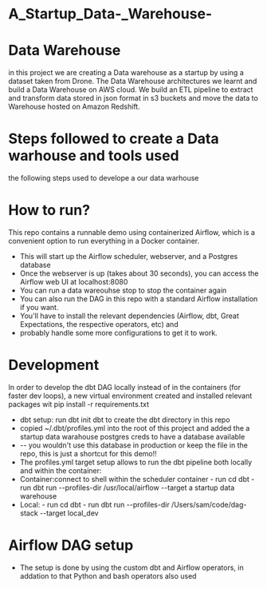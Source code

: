 # A_Startup_Data-_Warehouse-
# Data Warehouse
in this project we are  creating a Data warehouse as a startup by using a dataset taken from Drone.
The Data Warehouse architectures we learnt and build a Data Warehouse on AWS cloud. We build an ETL pipeline to extract and transform data stored in json format in s3 buckets and move the data to Warehouse hosted on Amazon Redshift.
# Steps followed to create a Data warhouse and tools used
the following steps used to develope a our data warhouse 
# How to run?
This repo contains a runnable demo using containerized Airflow, which is a convenient option to run everything in a Docker container.
  - This will start up the Airflow scheduler, webserver, and a Postgres database 
  - Once the webserver is up (takes about 30 seconds), you can access the Airflow web UI at localhost:8080
  - You can run a data wareouhse  stop to stop the container again
  - You can also run the DAG in this repo with a standard Airflow installation if you want. 
  - You'll have to install the relevant dependencies (Airflow, dbt, Great Expectations, the respective operators, etc) and 
   - probably handle some more configurations to get it to work.
# Development
In order to develop the dbt DAG  locally instead of in the containers (for faster dev loops),  a new virtual environment created and installed relevant packages wit pip install -r requirements.txt

- dbt setup: run dbt init dbt to create the dbt directory in this repo
- copied ~/.dbt/profiles.yml into the root of this project and added the a startup data warahouse postgres creds to have a database available 
- -- you wouldn't use this database in production or keep the file in the repo, this is just a shortcut for this demo!!
- The profiles.yml target setup allows  to run the dbt pipeline both locally and within the container:
- Container:connect to shell within the scheduler container
           -  run cd dbt
           -  run dbt run --profiles-dir /usr/local/airflow --target a startup data warehouse
 - Local:
           -  run cd dbt
           -  run dbt run --profiles-dir /Users/sam/code/dag-stack --target local_dev

# Airflow DAG setup
   - The setup is done by using the custom dbt and Airflow operators, in addation to that Python and bash operators also used
   
